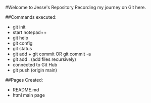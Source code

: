 #Welcome to Jesse's Repository
Recording my journey on Git here.

##Commands executed:
- git init
- start notepad++ <file path>
- git help
- git config
- git status
- git add <file> + git commit OR git commit -a
- git add . (add files recursively)
- connected to Git Hub
- git push (origin main)

##Pages Created:
- README.md
- html main page
